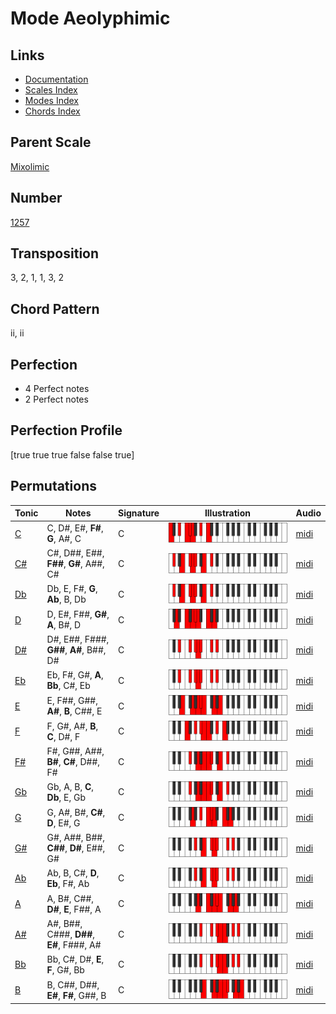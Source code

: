 # Mode Aeolyphimic

## Links

- [Documentation](README.md)
- [Scales Index](Scales.md)
- [Modes Index](Modes.md)
- [Chords Index](Chords.md)

## Parent Scale

[Mixolimic](ScaleMixolimic.md)

## Number

[1257](https://ianring.com/musictheory/scales/1257)

## Transposition

3, 2, 1, 1, 3, 2

## Chord Pattern

ii, ii

## Perfection

- 4 Perfect notes
- 2 Perfect notes

## Perfection Profile

[true true true false false true]

## Permutations

| Tonic | Notes | Signature | Illustration | Audio |
|-------|-------|-----------|--------------|-------|
| [C](ModeCNaturalAeolyphimic.md) | C, D#, E#, **F#**, **G**, A#, C | C | ![CNaturalAeolyphimic](ModeCNaturalAeolyphimic.png) | [midi](https://github.com/edipermadi/music/blob/main/docs/ModeCNaturalAeolyphimic.mid?raw=true) |
| [C#](ModeCSharpAeolyphimic.md) | C#, D##, E##, **F##**, **G#**, A##, C# | C | ![CSharpAeolyphimic](ModeCSharpAeolyphimic.png) | [midi](https://github.com/edipermadi/music/blob/main/docs/ModeCSharpAeolyphimic.mid?raw=true) |
| [Db](ModeDFlatAeolyphimic.md) | Db, E, F#, **G**, **Ab**, B, Db | C | ![DFlatAeolyphimic](ModeDFlatAeolyphimic.png) | [midi](https://github.com/edipermadi/music/blob/main/docs/ModeDFlatAeolyphimic.mid?raw=true) |
| [D](ModeDNaturalAeolyphimic.md) | D, E#, F##, **G#**, **A**, B#, D | C | ![DNaturalAeolyphimic](ModeDNaturalAeolyphimic.png) | [midi](https://github.com/edipermadi/music/blob/main/docs/ModeDNaturalAeolyphimic.mid?raw=true) |
| [D#](ModeDSharpAeolyphimic.md) | D#, E##, F###, **G##**, **A#**, B##, D# | C | ![DSharpAeolyphimic](ModeDSharpAeolyphimic.png) | [midi](https://github.com/edipermadi/music/blob/main/docs/ModeDSharpAeolyphimic.mid?raw=true) |
| [Eb](ModeEFlatAeolyphimic.md) | Eb, F#, G#, **A**, **Bb**, C#, Eb | C | ![EFlatAeolyphimic](ModeEFlatAeolyphimic.png) | [midi](https://github.com/edipermadi/music/blob/main/docs/ModeEFlatAeolyphimic.mid?raw=true) |
| [E](ModeENaturalAeolyphimic.md) | E, F##, G##, **A#**, **B**, C##, E | C | ![ENaturalAeolyphimic](ModeENaturalAeolyphimic.png) | [midi](https://github.com/edipermadi/music/blob/main/docs/ModeENaturalAeolyphimic.mid?raw=true) |
| [F](ModeFNaturalAeolyphimic.md) | F, G#, A#, **B**, **C**, D#, F | C | ![FNaturalAeolyphimic](ModeFNaturalAeolyphimic.png) | [midi](https://github.com/edipermadi/music/blob/main/docs/ModeFNaturalAeolyphimic.mid?raw=true) |
| [F#](ModeFSharpAeolyphimic.md) | F#, G##, A##, **B#**, **C#**, D##, F# | C | ![FSharpAeolyphimic](ModeFSharpAeolyphimic.png) | [midi](https://github.com/edipermadi/music/blob/main/docs/ModeFSharpAeolyphimic.mid?raw=true) |
| [Gb](ModeGFlatAeolyphimic.md) | Gb, A, B, **C**, **Db**, E, Gb | C | ![GFlatAeolyphimic](ModeGFlatAeolyphimic.png) | [midi](https://github.com/edipermadi/music/blob/main/docs/ModeGFlatAeolyphimic.mid?raw=true) |
| [G](ModeGNaturalAeolyphimic.md) | G, A#, B#, **C#**, **D**, E#, G | C | ![GNaturalAeolyphimic](ModeGNaturalAeolyphimic.png) | [midi](https://github.com/edipermadi/music/blob/main/docs/ModeGNaturalAeolyphimic.mid?raw=true) |
| [G#](ModeGSharpAeolyphimic.md) | G#, A##, B##, **C##**, **D#**, E##, G# | C | ![GSharpAeolyphimic](ModeGSharpAeolyphimic.png) | [midi](https://github.com/edipermadi/music/blob/main/docs/ModeGSharpAeolyphimic.mid?raw=true) |
| [Ab](ModeAFlatAeolyphimic.md) | Ab, B, C#, **D**, **Eb**, F#, Ab | C | ![AFlatAeolyphimic](ModeAFlatAeolyphimic.png) | [midi](https://github.com/edipermadi/music/blob/main/docs/ModeAFlatAeolyphimic.mid?raw=true) |
| [A](ModeANaturalAeolyphimic.md) | A, B#, C##, **D#**, **E**, F##, A | C | ![ANaturalAeolyphimic](ModeANaturalAeolyphimic.png) | [midi](https://github.com/edipermadi/music/blob/main/docs/ModeANaturalAeolyphimic.mid?raw=true) |
| [A#](ModeASharpAeolyphimic.md) | A#, B##, C###, **D##**, **E#**, F###, A# | C | ![ASharpAeolyphimic](ModeASharpAeolyphimic.png) | [midi](https://github.com/edipermadi/music/blob/main/docs/ModeASharpAeolyphimic.mid?raw=true) |
| [Bb](ModeBFlatAeolyphimic.md) | Bb, C#, D#, **E**, **F**, G#, Bb | C | ![BFlatAeolyphimic](ModeBFlatAeolyphimic.png) | [midi](https://github.com/edipermadi/music/blob/main/docs/ModeBFlatAeolyphimic.mid?raw=true) |
| [B](ModeBNaturalAeolyphimic.md) | B, C##, D##, **E#**, **F#**, G##, B | C | ![BNaturalAeolyphimic](ModeBNaturalAeolyphimic.png) | [midi](https://github.com/edipermadi/music/blob/main/docs/ModeBNaturalAeolyphimic.mid?raw=true) |
